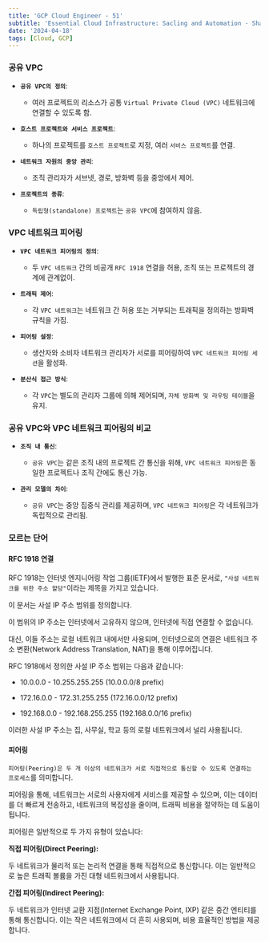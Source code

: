 ```yaml
---
title: 'GCP Cloud Engineer - 51'
subtitle: 'Essential Cloud Infrastructure: Sacling and Automation - Sharing VPC Networks'
date: '2024-04-18'
tags: [Cloud, GCP]
---
```


### 공유 VPC

- **`공유 VPC의 정의`**:
  
  - 여러 프로젝트의 리소스가 공통 `Virtual Private Cloud (VPC)` 네트워크에 연결할 수 있도록 함.

- **`호스트 프로젝트와 서비스 프로젝트`**:
  
  - 하나의 프로젝트를 `호스트 프로젝트`로 지정, 여러 `서비스 프로젝트`를 연결.

- **`네트워크 자원의 중앙 관리`**:
  
  - 조직 관리자가 서브넷, 경로, 방화벽 등을 중앙에서 제어.

- **`프로젝트의 종류`**:
  
  - `독립형(standalone) 프로젝트`는 `공유 VPC`에 참여하지 않음.

### VPC 네트워크 피어링

- **`VPC 네트워크 피어링의 정의`**:
  
  - 두 `VPC 네트워크` 간의 비공개 `RFC 1918` 연결을 허용, 조직 또는 프로젝트의 경계에 관계없이.

- **`트래픽 제어`**:
  
  - 각 `VPC 네트워크`는 네트워크 간 허용 또는 거부되는 트래픽을 정의하는 방화벽 규칙을 가짐.

- **`피어링 설정`**:
  
  - 생산자와 소비자 네트워크 관리자가 서로를 피어링하여 `VPC 네트워크 피어링 세션`을 활성화.

- **`분산식 접근 방식`**:
  
  - 각 `VPC`는 별도의 관리자 그룹에 의해 제어되며, `자체 방화벽 및 라우팅 테이블`을 유지.

### 공유 VPC와 VPC 네트워크 피어링의 비교

- **`조직 내 통신`**:
  
  - `공유 VPC`는 같은 조직 내의 프로젝트 간 통신을 위해, `VPC 네트워크 피어링`은 동일한 프로젝트나 조직 간에도 통신 가능.

- **`관리 모델의 차이`**:
  
  - `공유 VPC`는 중앙 집중식 관리를 제공하며, `VPC 네트워크 피어링`은 각 네트워크가 독립적으로 관리됨.

### 모르는 단어 

#### RFC 1918 연결

RFC 1918는 인터넷 엔지니어링 작업 그룹(IETF)에서 발행한 표준 문서로, `"사설 네트워크를 위한 주소 할당"`이라는 제목을 가지고 있습니다.

이 문서는 사설 IP 주소 범위를 정의합니다. 

이 범위의 IP 주소는 인터넷에서 고유하지 않으며, 인터넷에 직접 연결할 수 없습니다. 

대신, 이들 주소는 로컬 네트워크 내에서만 사용되며, 인터넷으로의 연결은 네트워크 주소 변환(Network Address Translation, NAT)을 통해 이루어집니다.

RFC 1918에서 정의한 사설 IP 주소 범위는 다음과 같습니다:

- 10.0.0.0 - 10.255.255.255 (10.0.0.0/8 prefix)

- 172.16.0.0 - 172.31.255.255 (172.16.0.0/12 prefix)

- 192.168.0.0 - 192.168.255.255 (192.168.0.0/16 prefix)
  
이러한 사설 IP 주소는 집, 사무실, 학교 등의 로컬 네트워크에서 널리 사용됩니다.

#### 피어링

`피어링(Peering)은 두 개 이상의 네트워크가 서로 직접적으로 통신할 수 있도록 연결하는 프로세스`를 의미합니다.

피어링을 통해, 네트워크는 서로의 사용자에게 서비스를 제공할 수 있으며, 이는 데이터를 더 빠르게 전송하고, 네트워크의 복잡성을 줄이며, 트래픽 비용을 절약하는 데 도움이 됩니다. 

피어링은 일반적으로 두 가지 유형이 있습니다:

**직접 피어링(Direct Peering):** 

두 네트워크가 물리적 또는 논리적 연결을 통해 직접적으로 통신합니다. 이는 일반적으로 높은 트래픽 볼륨을 가진 대형 네트워크에서 사용됩니다.

**간접 피어링(Indirect Peering):** 

두 네트워크가 인터넷 교환 지점(Internet Exchange Point, IXP) 같은 중간 엔티티를 통해 통신합니다. 이는 작은 네트워크에서 더 흔히 사용되며, 비용 효율적인 방법을 제공합니다.